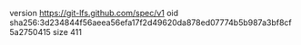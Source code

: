 version https://git-lfs.github.com/spec/v1
oid sha256:3d234844f56aeea56efa17f2d49620da878ed07774b5b987a3bf8cf5a2750415
size 411
